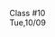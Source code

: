 <div class="lecture1">

<div class="column_date">
<p markdown="block">

Class #10 <br>
Tue,10/09

</p>
</div>
<div class="column_materials">
<p markdown="block">



</p>
</div>

<div class="column_assign">
<p markdown="block">



</p>
</div>

</div>

